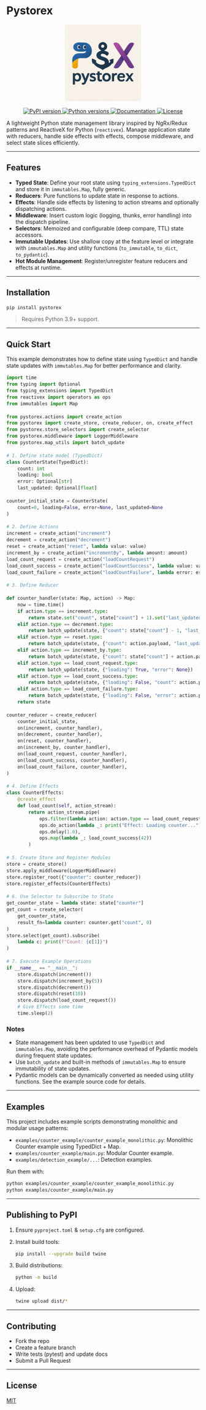 # Pystorex

<p align="center">
  <img src="https://raw.githubusercontent.com/JonesHong/pystorex/refs/heads/master/assets/images/logo.png" alt="pystorex icon" width="200"/>
</p>

<p align="center">
  <a href="https://pypi.org/project/pystorex/">
    <img alt="PyPI version" src="https://img.shields.io/pypi/v/pystorex.svg">
  </a>
  <a href="https://pypi.org/project/pystorex/">
    <img alt="Python versions" src="https://img.shields.io/pypi/pyversions/pystorex.svg">
  </a>
  <a href="https://joneshong.github.io/pystorex/en/index.html">
    <img alt="Documentation" src="https://img.shields.io/badge/docs-ghpages-blue.svg">
  </a>
  <a href="https://github.com/JonesHong/pystorex/blob/master/LICENSE">
    <img alt="License" src="https://img.shields.io/github/license/JonesHong/pystorex.svg">
  </a>
</p>

A lightweight Python state management library inspired by NgRx/Redux patterns and ReactiveX for Python (`reactivex`). Manage application state with reducers, handle side effects with effects, compose middleware, and select state slices efficiently.

---

## Features

* **Typed State**: Define your root state using `typing_extensions.TypedDict` and store it in `immutables.Map`, fully generic.
* **Reducers**: Pure functions to update state in response to actions.
* **Effects**: Handle side effects by listening to action streams and optionally dispatching actions.
* **Middleware**: Insert custom logic (logging, thunks, error handling) into the dispatch pipeline.
* **Selectors**: Memoized and configurable (deep compare, TTL) state accessors.
* **Immutable Updates**: Use shallow copy at the feature level or integrate with `immutables.Map` and utility functions (`to_immutable`, `to_dict`, `to_pydantic`).
* **Hot Module Management**: Register/unregister feature reducers and effects at runtime.

---

## Installation

```bash
pip install pystorex
```
> Requires Python 3.9+ support.

---

## Quick Start

This example demonstrates how to define state using `TypedDict` and handle state updates with `immutables.Map` for better performance and clarity.

```python
import time
from typing import Optional
from typing_extensions import TypedDict
from reactivex import operators as ops
from immutables import Map

from pystorex.actions import create_action
from pystorex import create_store, create_reducer, on, create_effect
from pystorex.store_selectors import create_selector
from pystorex.middleware import LoggerMiddleware
from pystorex.map_utils import batch_update

# 1. Define state model (TypedDict)
class CounterState(TypedDict):
    count: int
    loading: bool
    error: Optional[str]
    last_updated: Optional[float]

counter_initial_state = CounterState(
    count=0, loading=False, error=None, last_updated=None
)

# 2. Define Actions
increment = create_action("increment")
decrement = create_action("decrement")
reset = create_action("reset", lambda value: value)
increment_by = create_action("incrementBy", lambda amount: amount)
load_count_request = create_action("loadCountRequest")
load_count_success = create_action("loadCountSuccess", lambda value: value)
load_count_failure = create_action("loadCountFailure", lambda error: error)

# 3. Define Reducer

def counter_handler(state: Map, action) -> Map:
    now = time.time()
    if action.type == increment.type:
        return state.set("count", state["count"] + 1).set("last_updated", now)
    elif action.type == decrement.type:
        return batch_update(state, {"count": state["count"] - 1, "last_updated": now})
    elif action.type == reset.type:
        return batch_update(state, {"count": action.payload, "last_updated": now})
    elif action.type == increment_by.type:
        return batch_update(state, {"count": state["count"] + action.payload, "last_updated": now})
    elif action.type == load_count_request.type:
        return batch_update(state, {"loading": True, "error": None})
    elif action.type == load_count_success.type:
        return batch_update(state, {"loading": False, "count": action.payload, "last_updated": now})
    elif action.type == load_count_failure.type:
        return batch_update(state, {"loading": False, "error": action.payload})
    return state

counter_reducer = create_reducer(
    counter_initial_state,
    on(increment, counter_handler),
    on(decrement, counter_handler),
    on(reset, counter_handler),
    on(increment_by, counter_handler),
    on(load_count_request, counter_handler),
    on(load_count_success, counter_handler),
    on(load_count_failure, counter_handler),
)

# 4. Define Effects
class CounterEffects:
    @create_effect
    def load_count(self, action_stream):
        return action_stream.pipe(
            ops.filter(lambda action: action.type == load_count_request.type),
            ops.do_action(lambda _: print("Effect: Loading counter...")),
            ops.delay(1.0),
            ops.map(lambda _: load_count_success(42))
        )

# 5. Create Store and Register Modules
store = create_store()
store.apply_middleware(LoggerMiddleware)
store.register_root({"counter": counter_reducer})
store.register_effects(CounterEffects)

# 6. Use Selector to Subscribe to State
get_counter_state = lambda state: state["counter"]
get_count = create_selector(
    get_counter_state,
    result_fn=lambda counter: counter.get("count", 0)
)
store.select(get_count).subscribe(
    lambda c: print(f"Count: {c[1]}")
)

# 7. Execute Example Operations
if __name__ == "__main__":
    store.dispatch(increment())
    store.dispatch(increment_by(5))
    store.dispatch(decrement())
    store.dispatch(reset(10))
    store.dispatch(load_count_request())
    # Give Effects some time
    time.sleep(2)
```

### Notes

* State management has been updated to use `TypedDict` and `immutables.Map`, avoiding the performance overhead of Pydantic models during frequent state updates.
* Use `batch_update` and built-in methods of `immutables.Map` to ensure immutability of state updates.
* Pydantic models can be dynamically converted as needed using utility functions. See the example source code for details.

---

## Examples

This project includes example scripts demonstrating monolithic and modular usage patterns:

* `examples/counter_example/counter_example_monolithic.py`: Monolithic Counter example using TypedDict + Map.
* `examples/counter_example/main.py`: Modular Counter example.
* `examples/detection_example/...`: Detection examples.

Run them with:

```bash
python examples/counter_example/counter_example_monolithic.py
python examples/counter_example/main.py
```

---

## Publishing to PyPI

1. Ensure `pyproject.toml` & `setup.cfg` are configured.
2. Install build tools:

   ```bash
   pip install --upgrade build twine
   ```
3. Build distributions:

   ```bash
   python -m build
   ```
4. Upload:

   ```bash
   twine upload dist/*
   ```

---

## Contributing

* Fork the repo
* Create a feature branch
* Write tests (pytest) and update docs
* Submit a Pull Request

---

## License

[MIT](LICENSE)
